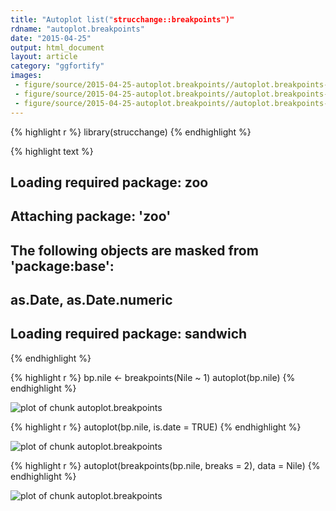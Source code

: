 ```yaml
---
title: "Autoplot list("strucchange::breakpoints")"
rdname: "autoplot.breakpoints"
date: "2015-04-25"
output: html_document
layout: article
category: "ggfortify"
images:
 - figure/source/2015-04-25-autoplot.breakpoints//autoplot.breakpoints-1.png
 - figure/source/2015-04-25-autoplot.breakpoints//autoplot.breakpoints-2.png
 - figure/source/2015-04-25-autoplot.breakpoints//autoplot.breakpoints-3.png
---
```





{% highlight r %}
library(strucchange)
{% endhighlight %}



{% highlight text %}
## Loading required package: zoo
## 
## Attaching package: 'zoo'
## 
## The following objects are masked from 'package:base':
## 
##     as.Date, as.Date.numeric
## 
## Loading required package: sandwich
{% endhighlight %}



{% highlight r %}
bp.nile <- breakpoints(Nile ~ 1)
autoplot(bp.nile)
{% endhighlight %}

![plot of chunk autoplot.breakpoints](/allYourFigureAreBelongToUs/figure/source/2015-04-25-autoplot.breakpoints/autoplot.breakpoints-1.png) 

{% highlight r %}
autoplot(bp.nile, is.date = TRUE)
{% endhighlight %}

![plot of chunk autoplot.breakpoints](/allYourFigureAreBelongToUs/figure/source/2015-04-25-autoplot.breakpoints/autoplot.breakpoints-2.png) 

{% highlight r %}
autoplot(breakpoints(bp.nile, breaks = 2), data = Nile)
{% endhighlight %}

![plot of chunk autoplot.breakpoints](/allYourFigureAreBelongToUs/figure/source/2015-04-25-autoplot.breakpoints/autoplot.breakpoints-3.png) 
